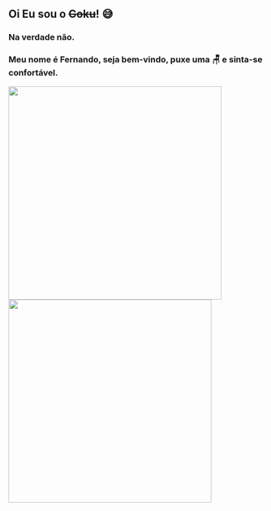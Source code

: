 ## Oi Eu sou o <s>Goku</s>! :sweat_smile:
### Na verdade não.
### Meu nome é Fernando, seja bem-vindo, puxe uma :chair: e sinta-se confortável.

<div>
<a href="https://github.com/fmossatto">
<img width="420em" src="https://github-readme-stats.vercel.app/api/top-langs/?username=fmossatto&layout=compact&langs_count=7&theme=tokyonight"/>
<img width="400em" src="https://github-readme-stats.vercel.app/api?username=fmossatto&show_icons=true&theme=tokyonight&include_all_commits=true&count_private=true"/>
</div>

<!--
**fmossatto/fmossatto** is a ✨ _special_ ✨ repository because its `README.md` (this file) appears on your GitHub profile.

Here are some ideas to get you started:

- 🔭 I’m currently working on ...
- 🌱 I’m currently learning ...
- 👯 I’m looking to collaborate on ...
- 🤔 I’m looking for help with ...
- 💬 Ask me about ...
- 📫 How to reach me: ...
- 😄 Pronouns: ...
- ⚡ Fun fact: ...
-->
